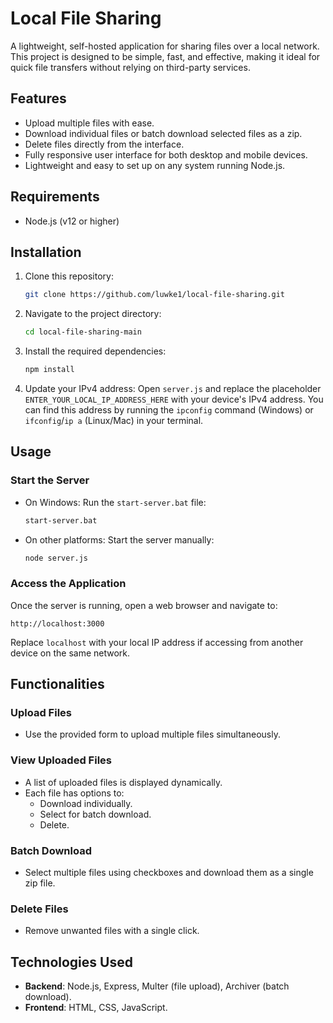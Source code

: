 # Local File Sharing

A lightweight, self-hosted application for sharing files over a local network. This project is designed to be simple, fast, and effective, making it ideal for quick file transfers without relying on third-party services.

## Features

- Upload multiple files with ease.
- Download individual files or batch download selected files as a zip.
- Delete files directly from the interface.
- Fully responsive user interface for both desktop and mobile devices.
- Lightweight and easy to set up on any system running Node.js.

## Requirements

- Node.js (v12 or higher)

## Installation

1. Clone this repository:
   ```bash
   git clone https://github.com/luwke1/local-file-sharing.git
   ```

2. Navigate to the project directory:
   ```bash
   cd local-file-sharing-main
   ```

3. Install the required dependencies:
   ```bash
   npm install
   ```

4. Update your IPv4 address:
   Open `server.js` and replace the placeholder `ENTER_YOUR_LOCAL_IP_ADDRESS_HERE` with your device's IPv4 address. You can find this address by running the `ipconfig` command (Windows) or `ifconfig`/`ip a` (Linux/Mac) in your terminal.

## Usage

### Start the Server

- On Windows:
  Run the `start-server.bat` file:
  ```bash
  start-server.bat
  ```

- On other platforms:
  Start the server manually:
  ```bash
  node server.js
  ```

### Access the Application

Once the server is running, open a web browser and navigate to:
```
http://localhost:3000
```

Replace `localhost` with your local IP address if accessing from another device on the same network.

## Functionalities

### Upload Files
- Use the provided form to upload multiple files simultaneously. 

### View Uploaded Files
- A list of uploaded files is displayed dynamically.
- Each file has options to:
  - Download individually.
  - Select for batch download.
  - Delete.

### Batch Download
- Select multiple files using checkboxes and download them as a single zip file.

### Delete Files
- Remove unwanted files with a single click.

## Technologies Used

- **Backend**: Node.js, Express, Multer (file upload), Archiver (batch download).
- **Frontend**: HTML, CSS, JavaScript.
